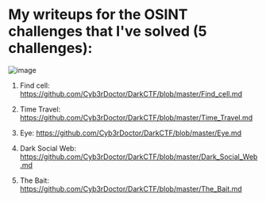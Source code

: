 # My writeups for the OSINT challenges that I've solved (5 challenges):

![image](https://user-images.githubusercontent.com/70543460/94461623-0b9cad80-01c3-11eb-8cfe-6d7ab54f711f.png)


1. Find cell:
https://github.com/Cyb3rDoctor/DarkCTF/blob/master/Find_cell.md

2. Time Travel:
https://github.com/Cyb3rDoctor/DarkCTF/blob/master/Time_Travel.md

3. Eye:
https://github.com/Cyb3rDoctor/DarkCTF/blob/master/Eye.md

4. Dark Social Web:
https://github.com/Cyb3rDoctor/DarkCTF/blob/master/Dark_Social_Web.md

5. The Bait:
https://github.com/Cyb3rDoctor/DarkCTF/blob/master/The_Bait.md
